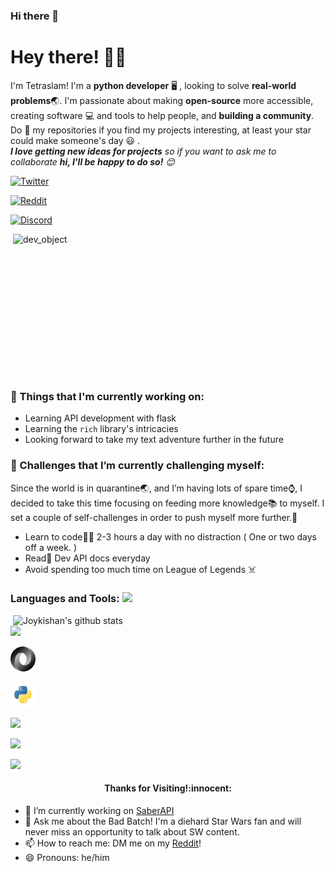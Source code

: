 ### Hi there 👋

<!-- Greeting -->
# Hey there! :wave::smiley:

<!--Introduction -->
I'm Tetraslam! I'm a **python developer** 🖥️ , looking to solve **real-world problems**:earth_asia:. I'm passionate about making **open-source** more accessible, creating software 💻 and tools to help people, and **building a community**. Do :star2: my repositories if you find my projects interesting, at least your star could make someone's day 😃 .
<br>
<em><b>I love getting new ideas for projects</b> so if you want to ask me to collaborate <b>hi, I'll be happy to do so!</b> :blush:</em>

<!-- Your badges -->

[![Twitter](https://img.shields.io/twitter/follow/tetraslam?style=social)](https://twitter.com/tetraslam)

[![Reddit](https://img.shields.io/reddit/user-karma/combined/TheWhiteRyder?style=social)](https://reddit.com/u/TheWhiteRyder)

[![Discord](https://img.shields.io/discord/844571818354671676?style=flat-square)](https://discord.gg/e5WeEVePHt)

<!-- Working GIF -->
<img src="https://i.imgur.com/bKDhCOB.png" alt="dev_object" align="right" width="500" height="250" />

### 💼  Things that I'm currently working on: 
* Learning API development with flask
* Learning the `rich` library's intricacies
* Looking forward to take my text adventure further in the future

### 🌱 Challenges that I’m currently challenging myself:
Since the world is in quarantine:earth_asia:, and I’m having lots of spare time:watch:, I decided to take this time focusing on feeding more knowledge:books: to myself. I set a couple of self-challenges in order to push myself more further.:running: 

* Learn to code:man_technologist: 2-3 hours a day with no distraction ( One or two days off a week. ) 
* Read:newspaper: Dev API docs everyday
* Avoid spending too much time on League of Legends ☠️

 ### Languages and Tools: <img src="https://media.giphy.com/media/WUlplcMpOCEmTGBtBW/giphy.gif" width="30">
<p> <!-- GitHub README Stats -->
  <a href="https://github.com/JoykishanSharma?tab=repositories">
    <img width="500" height="auto" align="right" alt="Joykishan's github stats" 
         src="https://github-readme-stats.vercel.app/api?username=tetraslam&show_icons=true&theme=algolia&count_private=true" />
   <!-- <img width="30%" height="auto" align="right" alt="Joykishan's github stats" 
         src="https://github-readme-stats.vercel.app/api/top-langs/?username=joykishansharma&layout=compact" />
NOTE: Top languages does not indicate my skill level or something like that, it's a github metric of which languages i have the most code on github. -->
  </a>
 <!-- icons -->

<code><a href = "https://code.visualstudio.com/"><img height="40" src="https://upload.wikimedia.org/wikipedia/commons/thumb/9/9a/Visual_Studio_Code_1.35_icon.svg/1200px-Visual_Studio_Code_1.35_icon.svg.png"></a></code>

<code><a href = "https://www.json.org/json-en.html"><img height="40" src="https://raw.githubusercontent.com/github/explore/80688e429a7d4ef2fca1e82350fe8e3517d3494d/topics/json/json.png"></a></code>

<code><a href = "https://www.python.org/"><img height="40" src="https://raw.githubusercontent.com/github/explore/80688e429a7d4ef2fca1e82350fe8e3517d3494d/topics/python/python.png"></a></code>

<code><a href = "https://www.w3schools.com/html/ "><img height="40" src="https://upload.wikimedia.org/wikipedia/commons/thumb/6/61/HTML5_logo_and_wordmark.svg/1200px-HTML5_logo_and_wordmark.svg.png"></a></code>
</p>

 <code><a href = "https://en.wikipedia.org/wiki/Command-line_interface "><img height="40" src="https://findicons.com/files/icons/127/sleek_xp_software/300/command_prompt.png"></a></code>
</p>
  
 <code><a href = "https://flask.palletsprojects.com/ "><img height="40" src="https://s.clipartkey.com/mpngs/s/145-1450089_python-flask-icon.png"></a></code>
</p>
  
  
<h4 align="center"> Thanks for Visiting!:innocent:</h4>


- 🔭 I’m currently working on [SaberAPI](https://github.com/tetraslam/saberapi)
- 💬 Ask me about the Bad Batch! I'm a diehard Star Wars fan and will never miss an opportunity to talk about SW content.
- 📫 How to reach me: DM me on my [Reddit](https://reddit.com/u/TheWhiteRyder)!
- 😄 Pronouns: he/him

